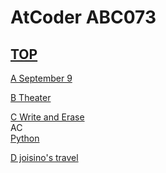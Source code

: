 # AtCoder ABC073  

## [TOP](https://atcoder.jp/contests/abc073)  

[A September 9](https://atcoder.jp/contests/abc073/tasks/abc073_a)   

[](https://atcoder.jp/contests/abc073/submissions/)  

[B Theater](https://atcoder.jp/contests/abc073/tasks/abc073_b)   

[](https://atcoder.jp/contests/abc073/submissions/)  

[C Write and Erase](https://atcoder.jp/contests/abc073/tasks/abc073_c)   
AC  
[Python](https://atcoder.jp/contests/abc073/submissions/15854431)  

[D joisino's travel](https://atcoder.jp/contests/abc073/tasks/abc073_d)   

[](https://atcoder.jp/contests/abc073/submissions/)  

